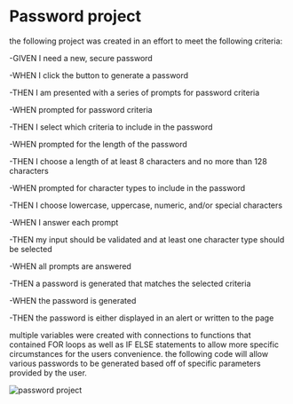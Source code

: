 # Password project

the following project was created in an effort to meet the following criteria:

-GIVEN I need a new, secure password

-WHEN I click the button to generate a password

-THEN I am presented with a series of prompts for password criteria

-WHEN prompted for password criteria

-THEN I select which criteria to include in the password

-WHEN prompted for the length of the password

-THEN I choose a length of at least 8 characters and no more than 128 characters

-WHEN prompted for character types to include in the password

-THEN I choose lowercase, uppercase, numeric, and/or special characters

-WHEN I answer each prompt

-THEN my input should be validated and at least one character type should be selected

-WHEN all prompts are answered

-THEN a password is generated that matches the selected criteria

-WHEN the password is generated

-THEN the password is either displayed in an alert or written to the page

multiple variables were created with connections to functions that contained FOR loops as well as IF ELSE statements to allow more specific circumstances for the users convenience. the following code will allow various passwords to be generated based off of specific parameters provided by the user. 

![password project](https://user-images.githubusercontent.com/79546270/117407135-fc9d7c80-aec2-11eb-898c-9ca6d46e68bd.JPG)
